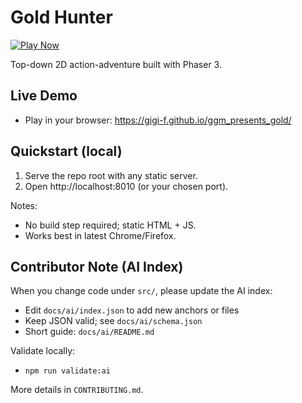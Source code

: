 # Gold Hunter

[![Play Now](https://img.shields.io/badge/Play%20Now-GitHub%20Pages-2ea44f?logo=github)](https://gigi-f.github.io/ggm_presents_gold/)

Top-down 2D action-adventure built with Phaser 3.

## Live Demo

- Play in your browser: https://gigi-f.github.io/ggm_presents_gold/

## Quickstart (local)

1. Serve the repo root with any static server.
2. Open http://localhost:8010 (or your chosen port).

Notes:
- No build step required; static HTML + JS.
- Works best in latest Chrome/Firefox.

## Contributor Note (AI Index)

When you change code under `src/`, please update the AI index:

- Edit `docs/ai/index.json` to add new anchors or files
- Keep JSON valid; see `docs/ai/schema.json`
- Short guide: `docs/ai/README.md`

Validate locally:

- `npm run validate:ai`

More details in `CONTRIBUTING.md`.
